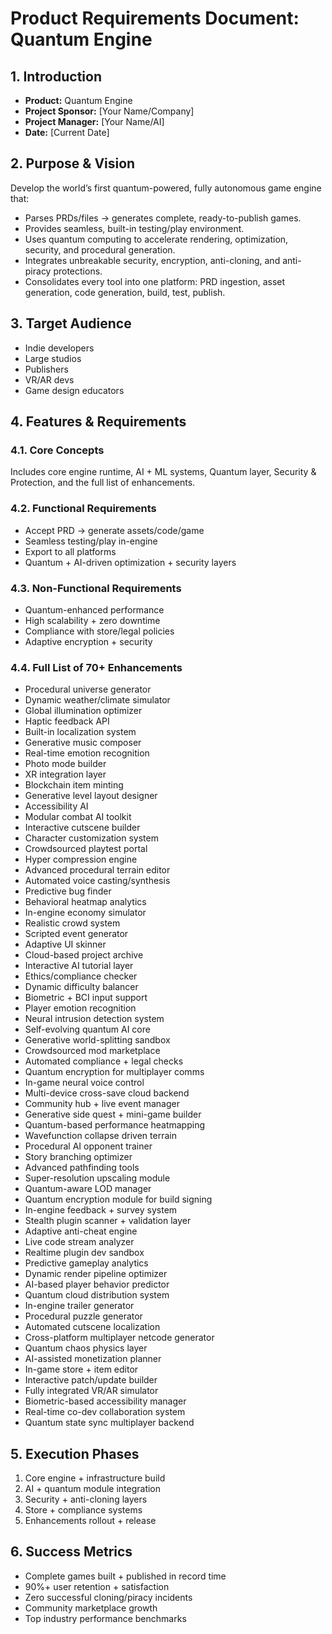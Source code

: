 
# Product Requirements Document: Quantum Engine

## 1. Introduction
*   **Product:** Quantum Engine
*   **Project Sponsor:** [Your Name/Company]
*   **Project Manager:** [Your Name/AI]
*   **Date:** [Current Date]

## 2. Purpose & Vision
Develop the world’s first quantum-powered, fully autonomous game engine that:
- Parses PRDs/files → generates complete, ready-to-publish games.
- Provides seamless, built-in testing/play environment.
- Uses quantum computing to accelerate rendering, optimization, security, and procedural generation.
- Integrates unbreakable security, encryption, anti-cloning, and anti-piracy protections.
- Consolidates every tool into one platform: PRD ingestion, asset generation, code generation, build, test, publish.

## 3. Target Audience
- Indie developers
- Large studios
- Publishers
- VR/AR devs
- Game design educators

## 4. Features & Requirements

### 4.1. Core Concepts
Includes core engine runtime, AI + ML systems, Quantum layer, Security & Protection, and the full list of enhancements.

### 4.2. Functional Requirements
- Accept PRD → generate assets/code/game
- Seamless testing/play in-engine
- Export to all platforms
- Quantum + AI-driven optimization + security layers

### 4.3. Non-Functional Requirements
- Quantum-enhanced performance
- High scalability + zero downtime
- Compliance with store/legal policies
- Adaptive encryption + security

### 4.4. Full List of 70+ Enhancements
- Procedural universe generator
- Dynamic weather/climate simulator
- Global illumination optimizer
- Haptic feedback API
- Built-in localization system
- Generative music composer
- Real-time emotion recognition
- Photo mode builder
- XR integration layer
- Blockchain item minting
- Generative level layout designer
- Accessibility AI
- Modular combat AI toolkit
- Interactive cutscene builder
- Character customization system
- Crowdsourced playtest portal
- Hyper compression engine
- Advanced procedural terrain editor
- Automated voice casting/synthesis
- Predictive bug finder
- Behavioral heatmap analytics
- In-engine economy simulator
- Realistic crowd system
- Scripted event generator
- Adaptive UI skinner
- Cloud-based project archive
- Interactive AI tutorial layer
- Ethics/compliance checker
- Dynamic difficulty balancer
- Biometric + BCI input support
- Player emotion recognition
- Neural intrusion detection system
- Self-evolving quantum AI core
- Generative world-splitting sandbox
- Crowdsourced mod marketplace
- Automated compliance + legal checks
- Quantum encryption for multiplayer comms
- In-game neural voice control
- Multi-device cross-save cloud backend
- Community hub + live event manager
- Generative side quest + mini-game builder
- Quantum-based performance heatmapping
- Wavefunction collapse driven terrain
- Procedural AI opponent trainer
- Story branching optimizer
- Advanced pathfinding tools
- Super-resolution upscaling module
- Quantum-aware LOD manager
- Quantum encryption module for build signing
- In-engine feedback + survey system
- Stealth plugin scanner + validation layer
- Adaptive anti-cheat engine
- Live code stream analyzer
- Realtime plugin dev sandbox
- Predictive gameplay analytics
- Dynamic render pipeline optimizer
- AI-based player behavior predictor
- Quantum cloud distribution system
- In-engine trailer generator
- Procedural puzzle generator
- Automated cutscene localization
- Cross-platform multiplayer netcode generator
- Quantum chaos physics layer
- AI-assisted monetization planner
- In-game store + item editor
- Interactive patch/update builder
- Fully integrated VR/AR simulator
- Biometric-based accessibility manager
- Real-time co-dev collaboration system
- Quantum state sync multiplayer backend

## 5. Execution Phases
1. Core engine + infrastructure build
2. AI + quantum module integration
3. Security + anti-cloning layers
4. Store + compliance systems
5. Enhancements rollout + release

## 6. Success Metrics
- Complete games built + published in record time
- 90%+ user retention + satisfaction
- Zero successful cloning/piracy incidents
- Community marketplace growth
- Top industry performance benchmarks
